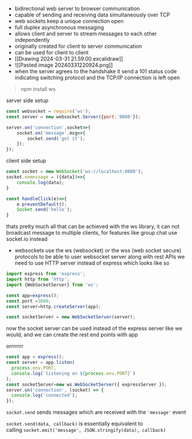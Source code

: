 - bidirectional web server to browser communication
- capable of sending and receiving data simultaneously over TCP
- web sockets keep a unique connection open
- full duplex asynchronous messaging
- allows client and server to stream messages to each other independently
- originally created for client to server communication
- can be used for client to client
- [[Drawing 2024-03-31 21.59.00.excalidraw]]
- ![[Pasted image 20240331220924.png]]
- when the server agrees to the handshake it send a 101 status code indicating switching protocol and the TCP/IP connection is left open

> npm install ws

server side setup
```js
const websocket = require('ws');
const server = new websocket.Server({port:'8080'});

server.on('connection',socket=>{
	socket.on('message',msg=>{
		socket.send('got it');
	});
});
```

client side setup
```js
const socket = new WebSocket('ws://localhost:8080');
socket.onmessage = ({data})=>{
	console.log(data);
}

const handleClick(e)=>{
	e.preventDefault();
	Socket.send('hello');
}
```

thats pretty much all that can be achieved with the ws library, it can not broadcast message to multiple clients, for features like group chat use socket.io instead
- websockets use the ws (websocket) or the wss (web socket secure) protocols
to be able to user websocket server along with rest APIs we need to use HTTP server instead of express which looks like so
```js
import express from 'express';
import http from 'http';
import {WebSocketServer} from 'ws';

const app=express();
const port =3000;
const server=http.createServer(app);

const socketServer = new WebSocketServer(server);
```
now the socket server can be used instead of the express server like we would, and we can create the rest end points with app

orrrrrrr
```js
const app = express();
const server = app.listen(  
  process.env.PORT,  
  console.log(`listening on ${process.env.PORT}`)  
);
const socketServer=new ws.WebSocketServer({ expressServer });
server.on('connection', (socket) => {  
  console.log('connected');  
});
```

`socket.send` sends messages which are received with the `'message'` event

`socket.send(data, callback)` is essentially equivalent to calling `socket.emit('message', JSON.stringify(data), callback)`